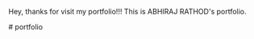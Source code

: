 Hey, thanks for visit my portfolio!!!
This is ABHIRAJ RATHOD's portfolio.




<!-- git init
git add README.md
git commit -m "first commit"
git branch -M main
git remote add origin git@github.com:theRohit/portfolio.git
git push -u origin main -->#   p o r t f o l i o  
 